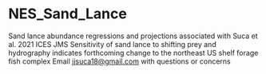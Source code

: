 # NES_Sand_Lance
Sand lance abundance regressions and projections associated with Suca et al. 2021 ICES JMS Sensitivity of sand lance to shifting prey and hydrography indicates forthcoming change to the northeast US shelf forage fish complex
Email jjsuca18@gmail.com with questions or concerns
